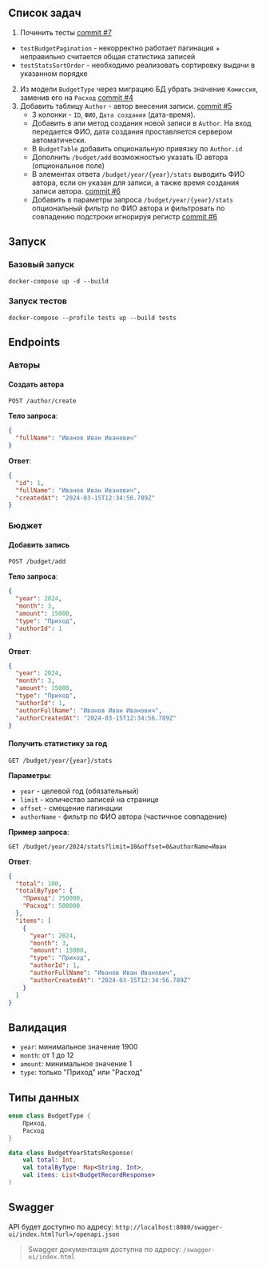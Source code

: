 ## Список задач

1. Починить тесты [commit #7](https://github.com/xfxom/test-backend/commit/0b5b83e039cf091ef199a4f043fe0b616e60ebea)
  * `testBudgetPagination` - некорректно работает пагинация + неправильно считается общая статистика записей 
  * `testStatsSortOrder` - необходимо реализовать сортировку выдачи в указанном порядке 
2. Из модели `BudgetType` через миграцию БД убрать значение `Комиссия`, заменив его на `Расход` [commit #4](https://github.com/xfxom/test-backend/commit/daee1a4a31b3c25e599f88bf8432ea8a82410b2e)
3. Добавить таблицу `Author` - автор внесения записи. [commit #5](https://github.com/xfxom/test-backend/commit/911f75e2a8fd4b9d89593feeb31ed08fd489c383)
   * 3 колонки - `ID`, `ФИО`, `Дата создания` (дата-время). 
   * Добавить в апи метод создания новой записи в `Author`. На вход передается ФИО, дата создания проставляется сервером автоматически.
   * В `BudgetTable` добавить опциональную привязку по `Author.id`
   * Дополнить `/budget/add` возможностью указать ID автора (опциональное поле)
   * В элементах ответа `/budget/year/{year}/stats` выводить ФИО автора, если он указан для записи, а также время создания записи автора. [commit #6](https://github.com/xfxom/test-backend/commit/4bace5dbc70705b16eb74d49b1c0b1d4851b3d90)
   * Добавить в параметры запроса `/budget/year/{year}/stats` опциональный фильтр по ФИО автора и фильтровать по совпадению подстроки игнорируя регистр [commit #6](https://github.com/xfxom/test-backend/commit/4bace5dbc70705b16eb74d49b1c0b1d4851b3d90)

## Запуск

### Базовый запуск

```shell
docker-compose up -d --build
```

### Запуск тестов

```shell
docker-compose --profile tests up --build tests
```


## Endpoints

### Авторы

#### Создать автора

`POST /author/create`

**Тело запроса**:

```json
{
  "fullName": "Иванов Иван Иванович"
}
```

**Ответ**:

```json
{
  "id": 1,
  "fullName": "Иванов Иван Иванович",
  "createdAt": "2024-03-15T12:34:56.789Z"
}
```

### Бюджет

#### Добавить запись

`POST /budget/add`

**Тело запроса**:

```json
{
  "year": 2024,
  "month": 3,
  "amount": 15000,
  "type": "Приход",
  "authorId": 1
}
```

**Ответ**:

```json
{
  "year": 2024,
  "month": 3,
  "amount": 15000,
  "type": "Приход",
  "authorId": 1,
  "authorFullName": "Иванов Иван Иванович",
  "authorCreatedAt": "2024-03-15T12:34:56.789Z"
}
```

#### Получить статистику за год

`GET /budget/year/{year}/stats`

**Параметры**:

- `year` - целевой год (обязательный)
- `limit` - количество записей на странице
- `offset` - смещение пагинации
- `authorName` - фильтр по ФИО автора (частичное совпадение)

**Пример запроса**:

```
GET /budget/year/2024/stats?limit=10&offset=0&authorName=Иван
```

**Ответ**:

```json
{
  "total": 100,
  "totalByType": {
    "Приход": 750000,
    "Расход": 500000
  },
  "items": [
    {
      "year": 2024,
      "month": 3,
      "amount": 15000,
      "type": "Приход",
      "authorId": 1,
      "authorFullName": "Иванов Иван Иванович",
      "authorCreatedAt": "2024-03-15T12:34:56.789Z"
    }
  ]
}
```

## Валидация

- `year`: минимальное значение 1900
- `month`: от 1 до 12
- `amount`: минимальное значение 1
- `type`: только "Приход" или "Расход"

## Типы данных

```kotlin
enum class BudgetType {
    Приход,
    Расход
}

data class BudgetYearStatsResponse(
    val total: Int,
    val totalByType: Map<String, Int>,
    val items: List<BudgetRecordResponse>
)
```

## Swagger

API будет доступно по адресу: `http://localhost:8080/swagger-ui/index.html?url=/openapi.json`

> Swagger документация доступна по адресу: `/swagger-ui/index.html`



